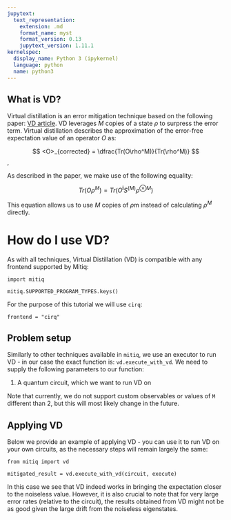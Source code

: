 ```yaml
---
jupytext:
  text_representation:
    extension: .md
    format_name: myst
    format_version: 0.13
    jupytext_version: 1.11.1
kernelspec:
  display_name: Python 3 (ipykernel)
  language: python
  name: python3
---
```


## What is VD?
Virtual distillation is an error mitigation technique based on the following paper: [VD article](https://arxiv.org/pdf/2011.07064). VD leverages $M$ copies of a state $\rho$ to surpress the error term. Virtual distillation describes the approximation of the error-free expectation value of an operator $O$ as:

$$
<O>_{corrected} = \dfrac{Tr(O\rho^M)}{Tr(\rho^M)}
$$,

As described in the paper, we make use of the following equality:

$$
Tr(O\rho^M) = Tr(O^{\textbf{i}}S^{(M)}\rho^{\otimes M})
$$

This equation allows us to use $M$ copies of $\rho$m instead of calculating $\rho^M$  directly.


# How do I use VD?

As with all techniques, Virtual Distillation (VD) is compatible with any frontend supported by Mitiq:

```{code-cell} ipython3
import mitiq

mitiq.SUPPORTED_PROGRAM_TYPES.keys()
```

For the purpose of this tutorial we will use `cirq`:
```{code-cell} ipython3
frontend = "cirq"
```

## Problem setup
Similarly to other techniques available in `mitiq`, we use an executor to run VD - in our case the exact function is: `vd.execute_with_vd`. We need to supply the following parameters to our function:
1. A quantum circuit, which we want to run VD on

Note that currently, we do not support custom observables or values of `M` different than 2, but this will most likely change in the future.

[comment]: <> (TODO: finalize this section once the code for VD is finalized)

## Applying VD
Below we provide an example of applying VD - you can use it to run VD on your own circuits, as the necessary steps will remain largely the same:

```{code-cell} ipython3
from mitiq import vd

mitigated_result = vd.execute_with_vd(circuit, execute)
```

In this case we see that VD indeed works in bringing the expectation closer to the noiseless value. However, it is also crucial to note that for very large error rates (relative to the circuit), the results obtained from VD might not be as good given the large drift from the noiseless eigenstates.

[comment]: <> (TODO: finalize this section once the code for VD is finalized)
